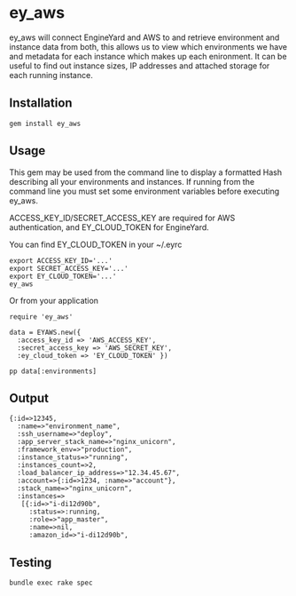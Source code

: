 # ey_aws

ey_aws will connect EngineYard and AWS to and retrieve environment and instance
data from both, this allows us to view which environments we have and metadata
for each instance which makes up each enironment. It can be useful to find out
instance sizes, IP addresses and attached storage for each running instance.

## Installation

    gem install ey_aws

## Usage

This gem may be used from the command line to display a formatted Hash
describing all your environments and instances. If running from the command
line you must set some environment variables before executing ey_aws.

ACCESS_KEY_ID/SECRET_ACCESS_KEY are required for AWS authentication, and EY_CLOUD_TOKEN for EngineYard.

You can find EY_CLOUD_TOKEN in your ~/.eyrc

    export ACCESS_KEY_ID='...'
    export SECRET_ACCESS_KEY='...'
    export EY_CLOUD_TOKEN='...'
    ey_aws

Or from your application

    require 'ey_aws'

    data = EYAWS.new({
      :access_key_id => 'AWS_ACCESS_KEY',
      :secret_access_key => 'AWS_SECRET_KEY',
      :ey_cloud_token => 'EY_CLOUD_TOKEN' })

    pp data[:environments]

## Output

    {:id=>12345,
      :name=>"environment_name",
      :ssh_username=>"deploy",
      :app_server_stack_name=>"nginx_unicorn",
      :framework_env=>"production",
      :instance_status=>"running",
      :instances_count=>2,
      :load_balancer_ip_address=>"12.34.45.67",
      :account=>{:id=>1234, :name=>"account"},
      :stack_name=>"nginx_unicorn",
      :instances=>
       [{:id=>"i-di12d90b",
         :status=>:running,
         :role=>"app_master",
         :name=>nil,
         :amazon_id=>"i-di12d90b",

## Testing

    bundle exec rake spec
